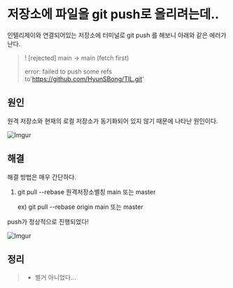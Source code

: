 # 저장소에 파일을 git push로 올리려는데..

인텔리제이와 연결되어있는 저장소에 터미널로 git push 를 해보니 아래와 같은 에러가 난다.

>! [rejected]    main -> main (fetch first) 
>
>error: failed to push some refs to'https://github.com/HyunSBong/TIL.git'

## 원인

원격 저장소와 현재의 로컬 저장소가 동기화되어 있지 않기 때문에 나타난 원인이다.

![Imgur](https://user-images.githubusercontent.com/69189272/97777897-81c37400-1bb6-11eb-98cc-ec6ca5a9ca7e.png)

## 해결

해결 방법은 매우 간단하다.

1. git pull --rebase 원격저장소별칭 main 또는 master 

   ex) git pull --rebase origin main 또는 master

push가 정상적으로 진행되었다!

![Imgur](https://user-images.githubusercontent.com/69189272/97778037-bdab0900-1bb7-11eb-8997-e0cff658d28f.png)

## 정리

>- 별거 아니었다...


